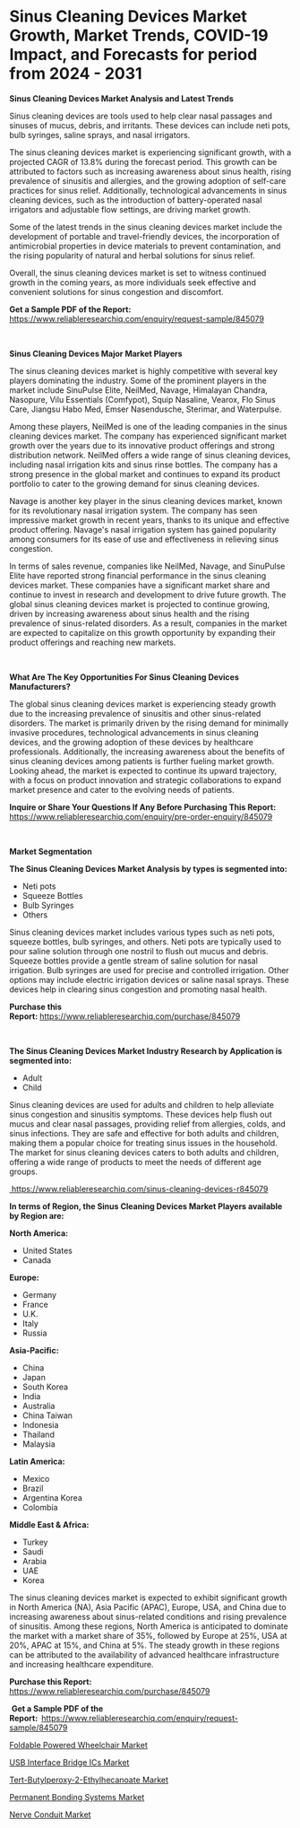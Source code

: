 <p><h1>Sinus Cleaning Devices Market Growth, Market Trends, COVID-19 Impact, and Forecasts for period from 2024 - 2031</h1></p><p><strong>Sinus Cleaning Devices Market Analysis and Latest Trends</strong></p>
<p><p>Sinus cleaning devices are tools used to help clear nasal passages and sinuses of mucus, debris, and irritants. These devices can include neti pots, bulb syringes, saline sprays, and nasal irrigators.</p><p>The sinus cleaning devices market is experiencing significant growth, with a projected CAGR of 13.8% during the forecast period. This growth can be attributed to factors such as increasing awareness about sinus health, rising prevalence of sinusitis and allergies, and the growing adoption of self-care practices for sinus relief. Additionally, technological advancements in sinus cleaning devices, such as the introduction of battery-operated nasal irrigators and adjustable flow settings, are driving market growth.</p><p>Some of the latest trends in the sinus cleaning devices market include the development of portable and travel-friendly devices, the incorporation of antimicrobial properties in device materials to prevent contamination, and the rising popularity of natural and herbal solutions for sinus relief.</p><p>Overall, the sinus cleaning devices market is set to witness continued growth in the coming years, as more individuals seek effective and convenient solutions for sinus congestion and discomfort.</p></p>
<p><strong>Get a Sample PDF of the Report:&nbsp;</strong> <a href="https://www.reliableresearchiq.com/enquiry/request-sample/845079">https://www.reliableresearchiq.com/enquiry/request-sample/845079</a></p>
<p>&nbsp;</p>
<p><strong>Sinus Cleaning Devices Major Market Players</strong></p>
<p><p>The sinus cleaning devices market is highly competitive with several key players dominating the industry. Some of the prominent players in the market include SinuPulse Elite, NeilMed, Navage, Himalayan Chandra, Nasopure, Vilu Essentials (Comfypot), Squip Nasaline, Vearox, Flo Sinus Care, Jiangsu Habo Med, Emser Nasendusche, Sterimar, and Waterpulse.</p><p>Among these players, NeilMed is one of the leading companies in the sinus cleaning devices market. The company has experienced significant market growth over the years due to its innovative product offerings and strong distribution network. NeilMed offers a wide range of sinus cleaning devices, including nasal irrigation kits and sinus rinse bottles. The company has a strong presence in the global market and continues to expand its product portfolio to cater to the growing demand for sinus cleaning devices.</p><p>Navage is another key player in the sinus cleaning devices market, known for its revolutionary nasal irrigation system. The company has seen impressive market growth in recent years, thanks to its unique and effective product offering. Navage's nasal irrigation system has gained popularity among consumers for its ease of use and effectiveness in relieving sinus congestion.</p><p>In terms of sales revenue, companies like NeilMed, Navage, and SinuPulse Elite have reported strong financial performance in the sinus cleaning devices market. These companies have a significant market share and continue to invest in research and development to drive future growth. The global sinus cleaning devices market is projected to continue growing, driven by increasing awareness about sinus health and the rising prevalence of sinus-related disorders. As a result, companies in the market are expected to capitalize on this growth opportunity by expanding their product offerings and reaching new markets.</p></p>
<p>&nbsp;</p>
<p><strong>What Are The Key Opportunities For Sinus Cleaning Devices Manufacturers?</strong></p>
<p><p>The global sinus cleaning devices market is experiencing steady growth due to the increasing prevalence of sinusitis and other sinus-related disorders. The market is primarily driven by the rising demand for minimally invasive procedures, technological advancements in sinus cleaning devices, and the growing adoption of these devices by healthcare professionals. Additionally, the increasing awareness about the benefits of sinus cleaning devices among patients is further fueling market growth. Looking ahead, the market is expected to continue its upward trajectory, with a focus on product innovation and strategic collaborations to expand market presence and cater to the evolving needs of patients.</p></p>
<p><strong>Inquire or Share Your Questions If Any Before Purchasing This Report:</strong> <a href="https://www.reliableresearchiq.com/enquiry/pre-order-enquiry/845079">https://www.reliableresearchiq.com/enquiry/pre-order-enquiry/845079</a></p>
<p>&nbsp;</p>
<p><strong>Market Segmentation</strong></p>
<p><strong>The Sinus Cleaning Devices Market Analysis by types is segmented into:</strong></p>
<p><ul><li>Neti pots</li><li>Squeeze Bottles</li><li>Bulb Syringes</li><li>Others</li></ul></p>
<p><p>Sinus cleaning devices market includes various types such as neti pots, squeeze bottles, bulb syringes, and others. Neti pots are typically used to pour saline solution through one nostril to flush out mucus and debris. Squeeze bottles provide a gentle stream of saline solution for nasal irrigation. Bulb syringes are used for precise and controlled irrigation. Other options may include electric irrigation devices or saline nasal sprays. These devices help in clearing sinus congestion and promoting nasal health.</p></p>
<p><strong>Purchase this Report:&nbsp;</strong><a href="https://www.reliableresearchiq.com/purchase/845079">https://www.reliableresearchiq.com/purchase/845079</a></p>
<p>&nbsp;</p>
<p><strong>The Sinus Cleaning Devices Market Industry Research by Application is segmented into:</strong></p>
<p><ul><li>Adult</li><li>Child</li></ul></p>
<p><p>Sinus cleaning devices are used for adults and children to help alleviate sinus congestion and sinusitis symptoms. These devices help flush out mucus and clear nasal passages, providing relief from allergies, colds, and sinus infections. They are safe and effective for both adults and children, making them a popular choice for treating sinus issues in the household. The market for sinus cleaning devices caters to both adults and children, offering a wide range of products to meet the needs of different age groups.</p></p>
<p><a href="https://www.reliableresearchiq.com/sinus-cleaning-devices-r845079">&nbsp;https://www.reliableresearchiq.com/sinus-cleaning-devices-r845079</a></p>
<p><strong>In terms of Region, the Sinus Cleaning Devices Market Players available by Region are:</strong></p>
<p>
    <p> <strong> North America: </strong>
        <ul>
            <li>United States</li>
            <li>Canada</li>
        </ul>
        </p> 
    <p> <strong> Europe: </strong>
        <ul>
            <li>Germany</li>
            <li>France</li>
            <li>U.K.</li>
            <li>Italy</li>
            <li>Russia</li>
        </ul>
        </p> 
    <p> <strong> Asia-Pacific: </strong>
        <ul>
            <li>China</li>
            <li>Japan</li>
            <li>South Korea</li>
            <li>India</li>
            <li>Australia</li>
            <li>China Taiwan</li>
            <li>Indonesia</li>
            <li>Thailand</li>
            <li>Malaysia</li>
        </ul>
        </p> 
    <p> <strong> Latin America: </strong>
        <ul>
            <li>Mexico</li>
            <li>Brazil</li>
            <li>Argentina Korea</li>
            <li>Colombia</li>
        </ul>
        </p> 
    <p> <strong> Middle East & Africa: </strong>
        <ul>
            <li>Turkey</li>
            <li>Saudi</li>
            <li>Arabia</li>
            <li>UAE</li>
            <li>Korea</li>
        </ul>
    </p>
    </p>
<p><p>The sinus cleaning devices market is expected to exhibit significant growth in North America (NA), Asia Pacific (APAC), Europe, USA, and China due to increasing awareness about sinus-related conditions and rising prevalence of sinusitis. Among these regions, North America is anticipated to dominate the market with a market share of 35%, followed by Europe at 25%, USA at 20%, APAC at 15%, and China at 5%. The steady growth in these regions can be attributed to the availability of advanced healthcare infrastructure and increasing healthcare expenditure.</p></p>
<p><strong>Purchase this Report: </strong><a href="https://www.reliableresearchiq.com/purchase/845079">https://www.reliableresearchiq.com/purchase/845079</a></p>
<p>&nbsp;<strong>Get a Sample PDF of the Report:&nbsp;&nbsp;</strong><a href="https://www.reliableresearchiq.com/enquiry/request-sample/845079">https://www.reliableresearchiq.com/enquiry/request-sample/845079</a></p>
<p><strong></strong></p>
<p><p><a href="https://github.com/lairestrong/Market-Research-Report-List-1/blob/main/foldable-powered-wheelchair-market.md">Foldable Powered Wheelchair Market</a></p><p><a href="https://www.linkedin.com/pulse/usb-interface-bridge-ics-market-global-regional-analysis-xruuf?trackingId=dZp7RCSAR9qbezLVvw9nfw%3D%3D">USB Interface Bridge ICs Market</a></p><p><a href="https://www.linkedin.com/pulse/tylperoxy-2-ethylhecanoate-market-focus-application-end-use-industry-nyejf?trackingId=aONXEVKfQ3KvyC4yrBlERw%3D%3D">Tert-Butylperoxy-2-Ethylhecanoate Market</a></p><p><a href="https://www.linkedin.com/pulse/permanent-bonding-systems-market-investigation-industry-evolution-jkhzf?trackingId=K0edwo5bRe6LO%2FsNKTJliw%3D%3D">Permanent Bonding Systems Market</a></p><p><a href="https://github.com/msLonKoss78/Market-Research-Report-List-1/blob/main/nerve-conduit-market.md">Nerve Conduit Market</a></p></p>